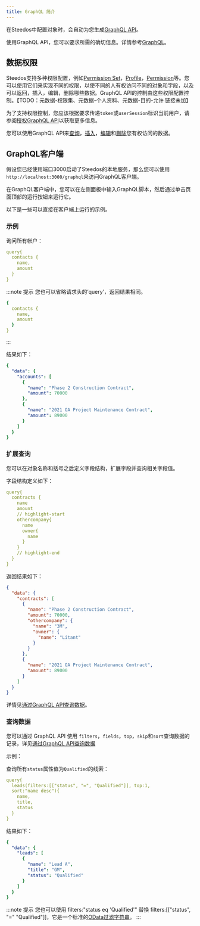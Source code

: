 ```yaml
---
title: GraphQL 简介
---
```

<!-- 
当你在 Steedos 中配置了对象以后，Steedos 为你自动生成 [GraphQL](http://www.graphql.org/) API。

例如你定义了对象 Post

```yaml
name: Post
fields:
  name:
    type: String
  description:
    type: String
  isPublished:
    type: Boolean
  owner:
    label: Author
    type: master_detail
    reference_to: User
```

Steedos 自动生成以下 GraphQL Schema
```graphql
type User {
  id: ID,
  name: String
  username: String
}
type Post {
  id: ID
  name: String
  description: String
  isPublished: String
  author: User
}

type Query {
  Posts(where): [Post]
  Post(id: String): Post
}

type Mutation {
  createPost(data):Post
  updatePost(data):Post
  deletePost(id: String):Post
}
```

### 运行一个graphql服务器
- 使用`@steedos/objectql`包提供的方法`getSteedosSchema`获取到schema对象
- 使用schema对象的`addDataSource`方法添加数据源
- 添加好数据源之后调用`@steedos/objectql`包提供的`getGraphQLRoutes`方法获取`express.Router()`对象, 示例如下：
```js
import { getSteedosSchema, getGraphQLRoutes } from '@steedos/objectql';
import express = require('express');

let schema = getSteedosSchema();
// 添加默认数据源 default即为此数据源的name
schema.addDataSource('default', {
    driver: "mongo",
    url: 'mongodb://127.0.0.1:27017/steedos',
    objects: {
        post: {
            fields: {
                title: {
                    type: "text",
                    inlineHelpText: "fsdafas"
                }
            }
        }
    }
})
// 获取根据传入的datasource生成的express的router对象
let route = getGraphQLRoutes(schema.getDataSource('default'));

// 将获取的route绑定到自定义的express对象中
let app = express();
app.use('/customUrl', route);
app.listen(3000)
```
- 通过`http://localhost:3000/customUrl/default`即可访问到graphql客户端控制台
 -->

在Steedos中配置对象时，会自动为您生成[GraphQL API](https://graphql.org/)。

使用GraphQL API，您可以要求所需的确切信息。详情参考[GraphQL](https://graphql.org/)。

## 数据权限

Steedos支持多种权限配置，例如[Permission Set](/docs/metadata/permission_set)，[Profile](/docs/metadata/profile)，[Permission](/docs/metadata/object/permission)等。您可以使用它们来实现不同的权限，以使不同的人有权访问不同的对象和字段，以及可以返回，插入，编辑，删除哪些数据。GraphQL API的控制由这些权限配置控制。【TODO：元数据-权限集、元数据-个人资料、元数据-目的-允许 链接未加】

为了支持权限控制，您应该根据要求传递`token`或`userSession`标识当前用户，请参阅[授权GraphQL API](/developer/api/graphql_auth)以获取更多信息。

您可以使用GraphQL API来[查询](/developer/api/graphql_query)，[插入](/developer/api/graphql_add)，[编辑](/developer/api/graphql_edit)和[删除](/developer/api/graphql_delete)您有权访问的数据。

## GraphQL客户端

假设您已经使用端口3000启动了Steedos的本地服务，那么您可以使用`http://localhost:3000/graphql`来访问GraphQL客户端。

在GraphQL客户端中，您可以在左侧面板中输入GraphQL脚本，然后通过单击页面顶部的运行按钮来运行它。

以下是一些可以直接在客户端上运行的示例。

### 示例

询问所有帐户：

```yml
query{
  contacts {
    name,
    amount
  }
}
```

:::note 提示
您也可以省略请求头的‘query’，返回结果相同。

```yml
{
  contacts {
    name,
    amount
  }
}
```

:::

结果如下：

```yml
{
  "data": {
    "accounts": [
      {
        "name": "Phase 2 Construction Contract",
        "amount": 70000
      },
      {
        "name": "2021 OA Project Maintenance Contract",
        "amount": 89000
      }
    ]
  }
}
```

### 扩展查询

您可以在对象名称和括号之后定义字段结构，扩展字段并查询相关字段值。

字段结构定义如下：

```yml
query{
  contracts {
    name
    amount
    // highlight-start
    othercompany{
      name
      owner{
        name
      }
    }
    // highlight-end
  } 
}
```

返回结果如下：

```json
{
  "data": {
    "contracts": [
      {
        "name": "Phase 2 Construction Contract",
        "amount": 70000,
        "othercompany": {
          "name": "3M",
          "owner": {
            "name": "Litant"
          }
        }
      },
      {
        "name": "2021 OA Project Maintenance Contract",
        "amount": 89000
      }
    ]
  }
}
```

详情见[通过GraphQL API查询数据](/developer/api/graphql_query)。

### 查询数据

您可以通过 GraphQL API 使用 `filters`，`fields`，`top`，`skip`和`sort`查询数据的记录，详见[通过GraphQL API查询数据](/developer/api/graphql_query)

示例：

查询所有`status`属性值为`Qualified`的线索：

```yml
query{
  leads(filters:[["status", "=", "Qualified"]], top:1,
  sort:"name desc"){
    name,
    title,
    status
  }
}
```

结果如下：

```yml
{
  "data": {
    "leads": [
      {
        "name": "Lead A",
        "title": "GM",
        "status": "Qualified"
      }
    ]
  }
}
```

:::note 提示
您也可以使用 filters:"status eq 'Qualified'" 替换 filters:[["status", "=" "Qualified"]]，它是一个标准的[OData过滤字符串](https://docs.oasis-open.org/odata/odata/v4.01/os/part1-protocol/odata-v4.01-os-part1-protocol.html#sec_SystemQueryOptionfilter)。
:::
